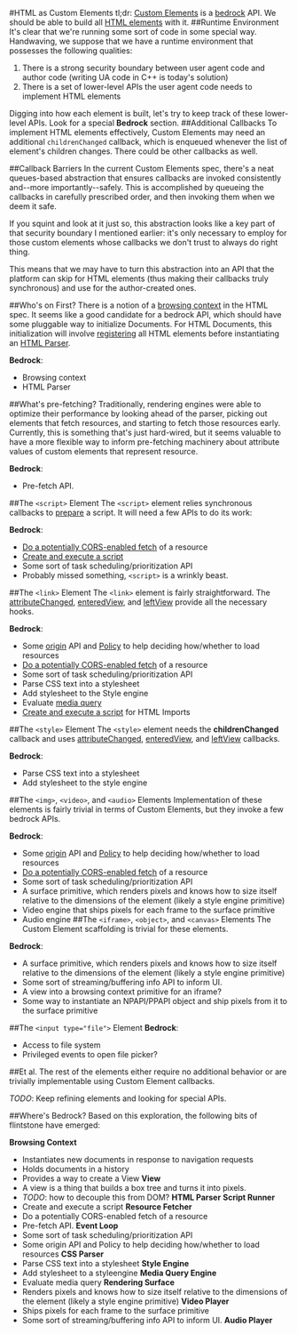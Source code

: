 #HTML as Custom Elements
tl;dr: [Custom Elements](http://w3c.github.io/webcomponents/spec/custom/) is a [bedrock](http://infrequently.org/2012/04/bedrock/) API. We should be able to build all [HTML elements](http://www.whatwg.org/specs/web-apps/current-work/multipage/semantics.html#semantics) with it.
##Runtime Environment
It's clear that we're running some sort of code in some special way. Handwaving, we suppose that we have a runtime environment that possesses the following qualities:

1. There is a strong security boundary between user agent code and author code (writing UA code in C++ is today's solution)
2. There is a set of lower-level APIs the user agent code needs to implement HTML elements

Digging into how each element is built, let's try to keep track of these lower-level APIs. Look for a special **Bedrock** section.
##Additional Callbacks
To implement HTML elements effectively, Custom Elements may need an additional ```childrenChanged``` callback, which is enqueued whenever the list of element's children changes. There could be other callbacks as well.

##Callback Barriers
In the current Custom Elements spec, there's a neat queues-based abstraction that ensures callbacks are invoked consistently and--more importantly--safely. This is accomplished by queueing the callbacks in carefully prescribed order, and then invoking them when we deem it safe.

If you squint and look at it just so, this abstraction looks like a key part of that security boundary I mentioned earlier: it's only necessary to employ for those custom elements whose callbacks we don't trust to always do right thing.

This means that we may have to turn this abstraction into an API that the platform can skip for HTML elements (thus making their callbacks truly synchronous) and use for the author-created ones.

##Who's on First?
There is a notion of a [browsing context](http://www.whatwg.org/specs/web-apps/current-work/multipage/browsers.html#browsing-context) in the HTML spec. It seems like a good candidate for a bedrock API, which should have some pluggable way to initialize Documents. For HTML Documents, this initialization will involve [registering](http://w3c.github.io/webcomponents/spec/custom/#dfn-element-registration) all HTML elements before instantiating an [HTML Parser](http://www.whatwg.org/specs/web-apps/current-work/multipage/parsing.html#html-parser).

**Bedrock**:
* Browsing context
* HTML Parser

##What's pre-fetching?
Traditionally, rendering engines were able to optimize their performance by looking ahead of the parser, picking out elements that fetch resources, and starting to fetch those resources early. Currently, this is something that's just hard-wired, but it seems valuable to have a more flexible way to inform pre-fetching machinery about attribute values of custom elements that represent resource.

**Bedrock**:
* Pre-fetch API.

##The ```<script>``` Element
The ```<script>``` element relies synchronous callbacks to [prepare](http://www.whatwg.org/specs/web-apps/current-work/multipage/scripting-1.html#prepare-a-script) a script. It will need a few APIs to do its work:

**Bedrock**:
* [Do a potentially CORS-enabled fetch](http://www.whatwg.org/specs/web-apps/current-work/multipage/fetching-resources.html#potentially-cors-enabled-fetch) of a resource
* [Create and execute a script](http://www.whatwg.org/specs/web-apps/current-work/multipage/webappapis.html#create-a-script)
* Some sort of task scheduling/prioritization API
* Probably missed something, ```<script>``` is a wrinkly beast.

##The ```<link>``` Element
The ```<link>``` element is fairly straightforward. The [attributeChanged](http://w3c.github.io/webcomponents/spec/custom/#types-of-callbacks), [enteredView](http://w3c.github.io/webcomponents/spec/custom/#types-of-callbacks), and [leftView](http://w3c.github.io/webcomponents/spec/custom/#types-of-callbacks) provide all the necessary hooks.

**Bedrock**:
* Some [origin](http://www.whatwg.org/specs/web-apps/current-work/multipage/origin-0.html#origin) API and  [Policy](https://dvcs.w3.org/hg/content-security-policy/raw-file/tip/csp-specification.dev.html) to help deciding how/whether to load resources
* [Do a potentially CORS-enabled fetch](http://www.whatwg.org/specs/web-apps/current-work/multipage/fetching-resources.html#potentially-cors-enabled-fetch) of a resource
* Some sort of task scheduling/prioritization API
* Parse CSS text into a stylesheet
* Add stylesheet to the Style engine
* Evaluate [media query](http://w3c-test.org/csswg/mediaqueries3/)
* [Create and execute a script](http://www.whatwg.org/specs/web-apps/current-work/multipage/webappapis.html#create-a-script) for HTML Imports

##The ```<style>``` Element
The ```<style>``` element needs the **childrenChanged** callback and uses [attributeChanged](http://w3c.github.io/webcomponents/spec/custom/#types-of-callbacks), [enteredView](http://w3c.github.io/webcomponents/spec/custom/#types-of-callbacks), and [leftView](http://w3c.github.io/webcomponents/spec/custom/#types-of-callbacks) callbacks.

**Bedrock**:
* Parse CSS text into a stylesheet
* Add stylesheet to the style engine

##The ```<img>```, ```<video>```, and ```<audio>``` Elements
Implementation of these elements is fairly trivial in terms of Custom Elements, but they invoke a few bedrock APIs.

**Bedrock**:
* Some [origin](http://www.whatwg.org/specs/web-apps/current-work/multipage/origin-0.html#origin) API and [Policy](https://dvcs.w3.org/hg/content-security-policy/raw-file/tip/csp-specification.dev.html) to help deciding how/whether to load resources
* [Do a potentially CORS-enabled fetch](http://www.whatwg.org/specs/web-apps/current-work/multipage/fetching-resources.html#potentially-cors-enabled-fetch) of a resource
* Some sort of task scheduling/prioritization API
* A surface primitive, which renders pixels and knows how to size itself relative to the dimensions of the element (likely a style engine primitive)
* Video engine that ships pixels for each frame to the surface primitive
* Audio engine
##The ```<iframe>```, ```<object>```, and ```<canvas>``` Elements
The Custom Element scaffolding is trivial for these elements.

**Bedrock**:
* A surface primitive, which renders pixels and knows how to size itself relative to the dimensions of the element (likely a style engine primitive)
* Some sort of streaming/buffering info API to inform UI.
* A view into a browsing context primitive for an iframe?
* Some way to instantiate an NPAPI/PPAPI object and ship pixels from it to the surface primitive

##The ```<input type="file">``` Element
**Bedrock**:
* Access to file system
* Privileged events to open file picker?

##Et al.
The rest of the elements either require no additional behavior or are trivially implementable using Custom Element callbacks.

*TODO*: Keep refining elements and looking for special APIs.

##Where's Bedrock?
Based on this exploration, the following bits of flintstone have emerged:

**Browsing Context**
 * Instantiates new documents in response to navigation requests
 * Holds documents in a history
 * Provides a way to create a View
**View**
* A view is a thing that builds a box tree and turns it into pixels.
 * *TODO*: how to decouple this from DOM?
**HTML Parser**
**Script Runner**
* Create and execute a script 
**Resource Fetcher**
* Do a potentially CORS-enabled fetch of a resource
* Pre-fetch API.
**Event Loop**
* Some sort of task scheduling/prioritization API
* Some origin API and Policy to help deciding how/whether to load resources
**CSS Parser**
* Parse CSS text into a stylesheet
**Style Engine**
* Add stylesheet to a styleengine
**Media Query Engine**
* Evaluate media query
**Rendering Surface**
* Renders pixels and knows how to size itself relative to the dimensions of the element (likely a style engine primitive)
**Video Player**
* Ships pixels for each frame to the surface primitive
* Some sort of streaming/buffering info API to inform UI.
**Audio Player**

